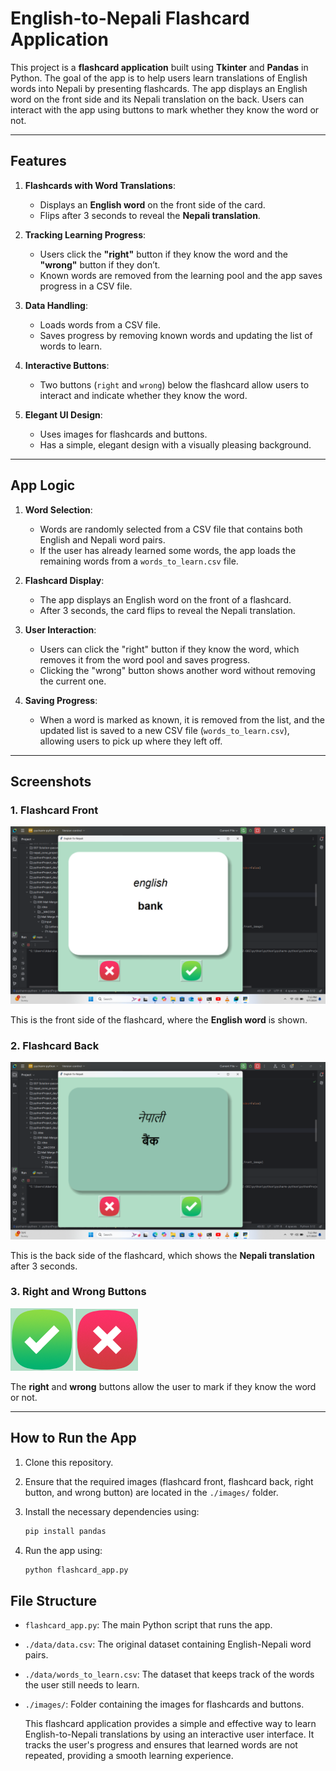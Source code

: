 # English-to-Nepali Flashcard Application

This project is a **flashcard application** built using **Tkinter** and **Pandas** in Python. The goal of the app is to help users learn translations of English words into Nepali by presenting flashcards. The app displays an English word on the front side and its Nepali translation on the back. Users can interact with the app using buttons to mark whether they know the word or not.

---

## Features

1. **Flashcards with Word Translations**:
    - Displays an **English word** on the front side of the card.
    - Flips after 3 seconds to reveal the **Nepali translation**.

2. **Tracking Learning Progress**:
    - Users click the **"right"** button if they know the word and the **"wrong"** button if they don’t.
    - Known words are removed from the learning pool and the app saves progress in a CSV file.

3. **Data Handling**:
    - Loads words from a CSV file.
    - Saves progress by removing known words and updating the list of words to learn.

4. **Interactive Buttons**:
    - Two buttons (`right` and `wrong`) below the flashcard allow users to interact and indicate whether they know the word.

5. **Elegant UI Design**:
    - Uses images for flashcards and buttons.
    - Has a simple, elegant design with a visually pleasing background.

---

## App Logic

1. **Word Selection**:
    - Words are randomly selected from a CSV file that contains both English and Nepali word pairs.
    - If the user has already learned some words, the app loads the remaining words from a `words_to_learn.csv` file.

2. **Flashcard Display**:
    - The app displays an English word on the front of a flashcard.
    - After 3 seconds, the card flips to reveal the Nepali translation.

3. **User Interaction**:
    - Users can click the "right" button if they know the word, which removes it from the word pool and saves progress.
    - Clicking the "wrong" button shows another word without removing the current one.

4. **Saving Progress**:
    - When a word is marked as known, it is removed from the list, and the updated list is saved to a new CSV file (`words_to_learn.csv`), allowing users to pick up where they left off.

---

## Screenshots

### 1. Flashcard Front
![Flashcard Front](./screenshots/english.png)

This is the front side of the flashcard, where the **English word** is shown.

### 2. Flashcard Back
![Flashcard Back](./screenshots/nepali.png)

This is the back side of the flashcard, which shows the **Nepali translation** after 3 seconds.

### 3. Right and Wrong Buttons
![Right Button](./images/right.png) ![Wrong Button](./images/wrong.png)

The **right** and **wrong** buttons allow the user to mark if they know the word or not.

---

## How to Run the App

1. Clone this repository.
2. Ensure that the required images (flashcard front, flashcard back, right button, and wrong button) are located in the `./images/` folder.
3. Install the necessary dependencies using:

   ```bash
   pip install pandas

4. Run the app using:

   ```bash
   python flashcard_app.py

## File Structure

- `flashcard_app.py`: The main Python script that runs the app.
- `./data/data.csv`: The original dataset containing English-Nepali word pairs.
- `./data/words_to_learn.csv`: The dataset that keeps track of the words the user still needs to learn.
- `./images/`: Folder containing the images for flashcards and buttons.

  This flashcard application provides a simple and effective way to learn English-to-Nepali translations by using an interactive user interface. It tracks the user's progress and ensures that learned words are not repeated, providing a smooth learning experience.


